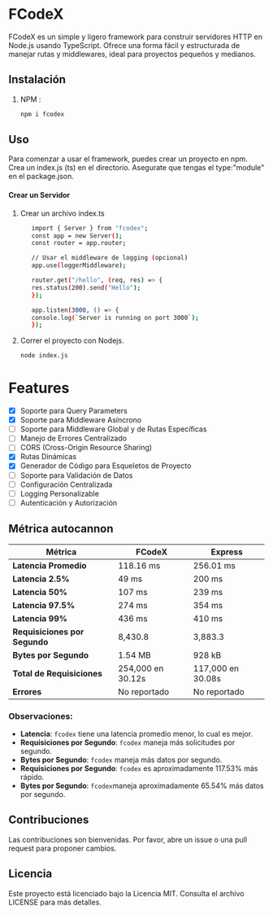 # FCodeX

FCodeX es un simple y ligero framework para construir servidores HTTP en Node.js usando TypeScript. Ofrece una forma fácil y estructurada de manejar rutas y middlewares, ideal para proyectos pequeños y medianos.

## Instalación

1. NPM :

   ```sh
   npm i fcodex
   ```

## Uso

Para comenzar a usar el framework, puedes crear un proyecto en npm. Crea un index.js (ts) en el directorio. Asegurate que tengas el type:"module" en el package.json.

#### Crear un Servidor

1.  Crear un archivo index.ts

    ```sh
       import { Server } from "fcodex";
       const app = new Server();
       const router = app.router;

       // Usar el middleware de logging (opcional)
       app.use(loggerMiddleware);

       router.get("/hello", (req, res) => {
       res.status(200).send("Hello");
       });

       app.listen(3000, () => {
       console.log(`Server is running on port 3000`);
       });
    ```

2.  Correr el proyecto con Nodejs.
    ```sh
    node index.js
    ```

# Features

- [x] Soporte para Query Parameters
- [x] Soporte para Middleware Asíncrono
- [ ] Soporte para Middleware Global y de Rutas Específicas
- [ ] Manejo de Errores Centralizado
- [ ] CORS (Cross-Origin Resource Sharing)
- [x] Rutas Dinámicas
- [x] Generador de Código para Esqueletos de Proyecto
- [ ] Soporte para Validación de Datos
- [ ] Configuración Centralizada
- [ ] Logging Personalizable
- [ ] Autenticación y Autorización

## Métrica autocannon

| Métrica                       | FCodeX            | Express           |
| ----------------------------- | ----------------- | ----------------- |
| **Latencia Promedio**         | 118.16 ms         | 256.01 ms         |
| **Latencia 2.5%**             | 49 ms             | 200 ms            |
| **Latencia 50%**              | 107 ms            | 239 ms            |
| **Latencia 97.5%**            | 274 ms            | 354 ms            |
| **Latencia 99%**              | 436 ms            | 410 ms            |
| **Requisiciones por Segundo** | 8,430.8           | 3,883.3           |
| **Bytes por Segundo**         | 1.54 MB           | 928 kB            |
| **Total de Requisiciones**    | 254,000 en 30.12s | 117,000 en 30.08s |
| **Errores**                   | No reportado      | No reportado      |

### **Observaciones:**

- **Latencia**: `fcodex` tiene una latencia promedio menor, lo cual es mejor.
- **Requisiciones por Segundo**: `fcodex` maneja más solicitudes por segundo.
- **Bytes por Segundo**: `fcodex` maneja más datos por segundo.
- **Requisiciones por Segundo**: `fcodex` es aproximadamente 117.53% más rápido.
- **Bytes por Segundo**: `fcodex`maneja aproximadamente 65.54% más datos por segundo.

## Contribuciones

Las contribuciones son bienvenidas. Por favor, abre un issue o una pull request para proponer cambios.

## Licencia

Este proyecto está licenciado bajo la Licencia MIT. Consulta el archivo LICENSE para más detalles.
